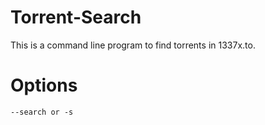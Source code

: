# Torrent-Search
This is a command line program to find torrents in 1337x.to.

# Options
`--search or -s`
